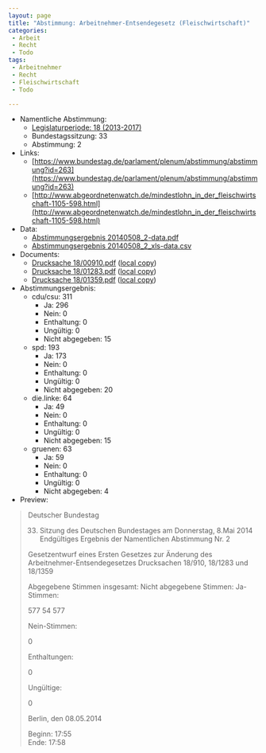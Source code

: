 ```yaml
---
layout: page
title: "Abstimmung: Arbeitnehmer-Entsendegesetz (Fleischwirtschaft)"
categories:
 - Arbeit
 - Recht
 - Todo
tags:
 - Arbeitnehmer
 - Recht
 - Fleischwirtschaft
 - Todo

---
```


* Namentliche Abstimmung:
    * [Legislaturperiode: 18 (2013-2017)](https://de.wikipedia.org/wiki/18._Deutscher_Bundestag)
    * Bundestagssitzung: 33
    * Abstimmung: 2
* Links: 
    * [https://www.bundestag.de/parlament/plenum/abstimmung/abstimmung?id=263](https://www.bundestag.de/parlament/plenum/abstimmung/abstimmung?id=263)
    * [http://www.abgeordnetenwatch.de/mindestlohn_in_der_fleischwirtschaft-1105-598.html](http://www.abgeordnetenwatch.de/mindestlohn_in_der_fleischwirtschaft-1105-598.html)
* Data: 
    * [Abstimmungsergebnis 20140508_2-data.pdf](/res/abstimmungsliste/20140508_2-data.pdf)
    * [Abstimmungsergebnis 20140508_2_xls-data.csv](/res/abstimmungsliste/analyses/20140508_2_xls-data.csv)
* Documents: 
    * [Drucksache 18/00910.pdf](http://dip21.bundestag.de/dip21/btd/18/009/1800910.pdf) ([local copy](/res/abstimmungsdaten/018-033-02/1800910.pdf))
    * [Drucksache 18/01283.pdf](http://dip21.bundestag.de/dip21/btd/18/012/1801283.pdf) ([local copy](/res/abstimmungsdaten/018-033-02/1801283.pdf))
    * [Drucksache 18/01359.pdf](http://dip21.bundestag.de/dip21/btd/18/013/1801359.pdf) ([local copy](/res/abstimmungsdaten/018-033-02/1801359.pdf))
* Abstimmungsergebnis:
    * cdu/csu: 311
        * Ja: 296
        * Nein: 0
        * Enthaltung: 0
        * Ungültig: 0
        * Nicht abgegeben: 15
    * spd: 193
        * Ja: 173
        * Nein: 0
        * Enthaltung: 0
        * Ungültig: 0
        * Nicht abgegeben: 20
    * die.linke: 64
        * Ja: 49
        * Nein: 0
        * Enthaltung: 0
        * Ungültig: 0
        * Nicht abgegeben: 15
    * gruenen: 63
        * Ja: 59
        * Nein: 0
        * Enthaltung: 0
        * Ungültig: 0
        * Nicht abgegeben: 4
* Preview: 
> Deutscher Bundestag
> 
> 33. Sitzung des Deutschen Bundestages
> am Donnerstag, 8.Mai 2014
> Endgültiges Ergebnis der Namentlichen Abstimmung Nr. 2
> 
> Gesetzentwurf eines Ersten Gesetzes zur Änderung des Arbeitnehmer-Entsendegesetzes
> Drucksachen 18/910, 18/1283 und 18/1359
> 
> Abgegebene Stimmen insgesamt:
> Nicht abgegebene Stimmen:
> Ja-Stimmen:
> 
> 577
> 54
> 577
> 
> Nein-Stimmen:
> 
> 0
> 
> Enthaltungen:
> 
> 0
> 
> Ungültige:
> 
> 0
> 
> Berlin, den 08.05.2014
> 
> Beginn: 17:55  
> Ende: 17:58

